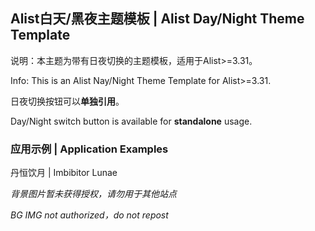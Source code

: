 ## Alist白天/黑夜主题模板 | Alist Day/Night Theme Template

说明：本主题为带有日夜切换的主题模板，适用于Alist>=3.31。

Info: This is an Alist Nay/Night Theme Template for Alist>=3.31.

日夜切换按钮可以**单独引用**。

Day/Night switch button is available for **standalone** usage.

### 应用示例 | Application Examples
丹恒饮月 | Imbibitor Lunae

*背景图片暂未获得授权，请勿用于其他站点*

*BG IMG not authorized，do not repost*
